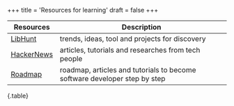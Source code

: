 +++
title = 'Resources for learning'
draft = false
+++

| Resources                                  | Description                                                               |
| ------------------------------------------ | ------------------------------------------------------------------------- |
| [LibHunt](https://www.libhunt.com)         | trends, ideas, tool and projects for discovery                            |
| [HackerNews](https://news.ycombinator.com) | articles, tutorials and researches from tech people                       |
| [Roadmap](https://roadmap.sh)              | roadmap, articles and tutorials to become software developer step by step |
{.table} 
